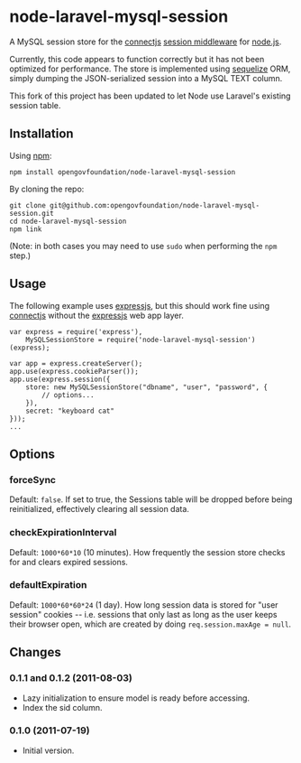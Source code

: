 node-laravel-mysql-session
=====================

A MySQL session store for the [connectjs][] [session middleware][] for [node.js][].

Currently, this code appears to function correctly but it has not been optimized for performance.  The store is implemented using [sequelize][] ORM, simply dumping the JSON-serialized session into a MySQL TEXT column.

This fork of this project has been updated to let Node use Laravel's existing session table.

Installation
------------

Using [npm][]:

    npm install opengovfoundation/node-laravel-mysql-session

By cloning the repo:

    git clone git@github.com:opengovfoundation/node-laravel-mysql-session.git
    cd node-laravel-mysql-session
    npm link

(Note: in both cases you may need to use `sudo` when performing the `npm` step.)

Usage
-----

The following example uses [expressjs][], but this should work fine using [connectjs][] without the [expressjs][] web app layer.

    var express = require('express'),
        MySQLSessionStore = require('node-laravel-mysql-session')(express);

    var app = express.createServer();
    app.use(express.cookieParser());
    app.use(express.session({
        store: new MySQLSessionStore("dbname", "user", "password", {
            // options...
        }),
        secret: "keyboard cat"
    }));
    ...

Options
-------

### forceSync ###

Default: `false`. If set to true, the Sessions table will be dropped before being reinitialized, effectively clearing all session data.

### checkExpirationInterval ###

Default: `1000*60*10` (10 minutes). How frequently the session store checks for and clears expired sessions.

### defaultExpiration ###

Default: `1000*60*60*24` (1 day). How long session data is stored for "user session" cookies -- i.e. sessions that only last as long as the user keeps their browser open, which are created by doing `req.session.maxAge = null`.

Changes
-------

### 0.1.1 and 0.1.2 (2011-08-03) ###

* Lazy initialization to ensure model is ready before accessing.
* Index the sid column.

### 0.1.0 (2011-07-19) ###

* Initial version.


[connectjs]: http://senchalabs.github.com/connect/
[session middleware]: http://senchalabs.github.com/connect/middleware-session.html
[node.js]: http://nodejs.org/
[sequelize]: http://www.sequelizejs.com/
[expressjs]: http://expressjs.com/
[npm]: http://npmjs.org/
